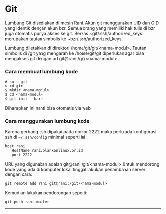 # Git

Lumbung Git disediakan di mesin Rani. Akun git menggunakan UID dan GID yang
identik dengan akun bzr. Semua orang yang memiliki hak tulis di bzr juga
otomatis punya akses ke git. Berkas ~git/.ssh/authorized_keys merupakan tautan
simbolis ke ~bzr/.ssh/authorized_keys.

Lumbung diletakkan di direktori /home/git/git/<nama-modul\>. Tautan simbolis di
/git yang mengarah ke /home/git/git diperlukan agar bisa mengakses git dengan
url git@rani:/git/<nama-modul\>

### Cara membuat lumbung kode

```
# su - git
$ cd git
$ mkdir <nama-modul>
$ cd <nama-modul>
$ git init --bare
```

Diharapkan ini nanti bisa otomatis via web

### Cara menggunakan lumbung kode
Karena gerbang ssh dipakai pada nomor 2222 maka perlu ada konfigurasi ssh di
`~/.ssh/config` minimal seperti ini

```
host rani
   HostName rani.blankonlinux.or.id
   port 2222
```

URL yang digunakan adalah git@rani:/git/<nama-modul\>
Untuk mendorong kode yang ada di komputer lokal tinggal lakukan penambahan
server dengan cara:

`git remote add rani git@rani:/git/<nama-modul>`

Kemudian lakukan pendorongan seperti:

`git push rani master`


---
